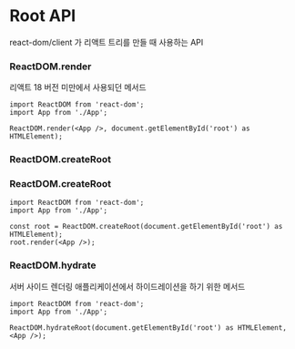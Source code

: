 # Root API

react-dom/client 가 리액트 트리를 만들 때 사용하는 API

### ReactDOM.render

리액트 18 버전 미만에서 사용되던 메서드

```tsx
import ReactDOM from 'react-dom';
import App from './App';

ReactDOM.render(<App />, document.getElementById('root') as HTMLElement);
```

### ReactDOM.createRoot

### ReactDOM.createRoot

```tsx
import ReactDOM from 'react-dom';
import App from './App';

const root = ReactDOM.createRoot(document.getElementById('root') as HTMLElement);
root.render(<App />);
```

### ReactDOM.hydrate

서버 사이드 렌더링 애플리케이션에서 하이드레이션을 하기 위한 메서드

```tsx
import ReactDOM from 'react-dom';
import App from './App';

ReactDOM.hydrateRoot(document.getElementById('root') as HTMLElement, <App />);
```

